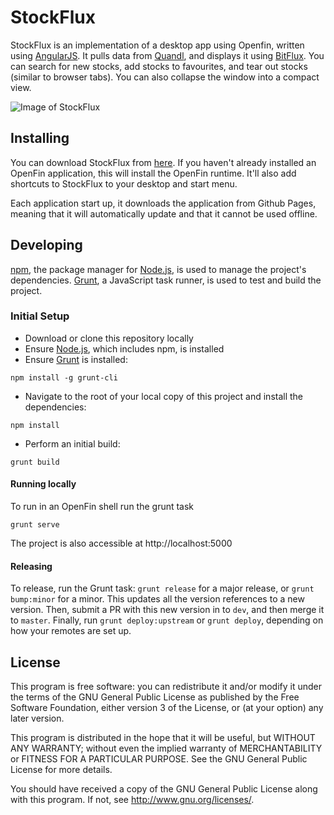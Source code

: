 # StockFlux

StockFlux is an implementation of a desktop app using Openfin, written using [AngularJS](https://angularjs.org/). It pulls data from [Quandl](https://www.quandl.com/), and displays it using [BitFlux](http://scottlogic.github.io/BitFlux/). You can search for new stocks, add stocks to favourites, and tear out stocks (similar to browser tabs). You can also collapse the window into a compact view.

![Image of StockFlux](https://cloud.githubusercontent.com/assets/7962948/13354652/5a48e678-dc94-11e5-9e29-51a076cd3b28.PNG)

## Installing

You can download StockFlux from [here](http://scottlogic.github.io/StockFlux/StockFlux.zip). If you haven't already installed an OpenFin application, this will install the OpenFin runtime. It'll also add shortcuts to StockFlux to your desktop and start menu.

Each application start up, it downloads the application from Github Pages, meaning that it will automatically update and that it cannot be used offline.

## Developing

[npm](https://www.npmjs.com/), the package manager for [Node.js](https://nodejs.org/), is used to manage the project's dependencies. [Grunt](http://gruntjs.com/), a JavaScript task runner, is used to test and build the project.

### Initial Setup

- Download or clone this repository locally
- Ensure [Node.js](https://nodejs.org/), which includes npm, is installed
- Ensure [Grunt](http://gruntjs.com/getting-started#installing-the-cli) is installed:

```
npm install -g grunt-cli
```

- Navigate to the root of your local copy of this project and install the dependencies:

```
npm install
```

- Perform an initial build:

```
grunt build
```

#### Running locally

To run in an OpenFin shell run the grunt task

```
grunt serve
```

The project is also accessible at http://localhost:5000

#### Releasing

To release, run the Grunt task: `grunt release` for a major release, or `grunt bump:minor`
for a minor. This updates all the version references to a new version. Then, submit a PR
with this new version in to `dev`, and then merge it to `master`. Finally, run
`grunt deploy:upstream` or `grunt deploy`, depending on how your remotes are set up.

## License

This program is free software: you can redistribute it and/or modify
it under the terms of the GNU General Public License as published by
the Free Software Foundation, either version 3 of the License, or
(at your option) any later version.

This program is distributed in the hope that it will be useful,
but WITHOUT ANY WARRANTY; without even the implied warranty of
MERCHANTABILITY or FITNESS FOR A PARTICULAR PURPOSE.  See the
GNU General Public License for more details.

You should have received a copy of the GNU General Public License
along with this program.  If not, see <http://www.gnu.org/licenses/>.
